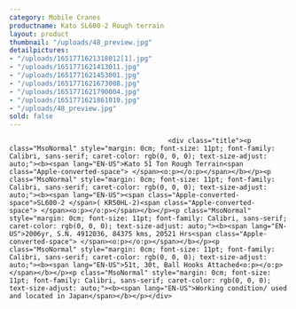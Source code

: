 ```yaml
---
category: Mobile Cranes
productname: Kato SL600-2 Rough terrain
layout: product
thumbnail: "/uploads/48_preview.jpg"
detailpictures:
- "/uploads/1651771621318012[1].jpg"
- "/uploads/1651771621413011.jpg"
- "/uploads/1651771621453001.jpg"
- "/uploads/1651771621673008.jpg"
- "/uploads/1651771621790004.jpg"
- "/uploads/1651771621861010.jpg"
- "/uploads/48_preview.jpg"
sold: false
---
```


                                            <div class="title"><p class="MsoNormal" style="margin: 0cm; font-size: 11pt; font-family: Calibri, sans-serif; caret-color: rgb(0, 0, 0); text-size-adjust: auto;"><b><span lang="EN-US">Kato 51 Ton Rough Terrain<span class="Apple-converted-space"> </span><o:p></o:p></span></b></p><p class="MsoNormal" style="margin: 0cm; font-size: 11pt; font-family: Calibri, sans-serif; caret-color: rgb(0, 0, 0); text-size-adjust: auto;"><b><span lang="EN-US"><span class="Apple-converted-space">SL600-2 </span>( KR50HL-2)<span class="Apple-converted-space"> </span><o:p></o:p></span></b></p><p class="MsoNormal" style="margin: 0cm; font-size: 11pt; font-family: Calibri, sans-serif; caret-color: rgb(0, 0, 0); text-size-adjust: auto;"><b><span lang="EN-US">2006yr, S.N. 4912036, 84375 kms, 20521 Hrs<span class="Apple-converted-space"> </span><o:p></o:p></span></b></p><p class="MsoNormal" style="margin: 0cm; font-size: 11pt; font-family: Calibri, sans-serif; caret-color: rgb(0, 0, 0); text-size-adjust: auto;"><b><span lang="EN-US">51t, 30t, Ball Hooks Attached<o:p></o:p></span></b></p><p class="MsoNormal" style="margin: 0cm; font-size: 11pt; font-family: Calibri, sans-serif; caret-color: rgb(0, 0, 0); text-size-adjust: auto;"><b><span lang="EN-US">Working condition/ used and located in Japan</span></b></p></div>

